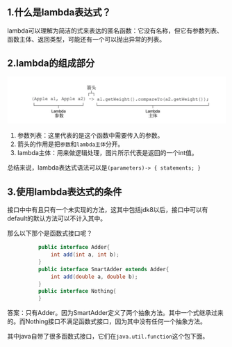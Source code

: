 ## 1.什么是lambda表达式？

lambda可以理解为简洁的式来表达的匿名函数：它没有名称，但它有参数列表、函数主体、返回类型，可能还有一个可以抛出异常的列表。

## 2.lambda的组成部分

![](./image/1-lambda组成部分.png)

1. 参数列表：这里代表的是这个函数中需要传入的参数。
2. 箭头的作用是把`参数`和`lambda主体`分开。
3. lambda主体：用来做逻辑处理，图片所示代表是返回的一个int值。

总结来说，lambda表达式语法可以是`(parameters)-> { statements; }`

## 3.使用lambda表达式的条件

接口中中有且只有一个未实现的方法，这其中包括jdk8以后，接口中可以有default的默认方法可以不计入其中。

那么以下那个是函数式接口呢？

```java
          public interface Adder{
              int add(int a, int b);
          }
          public interface SmartAdder extends Adder{
              int add(double a, double b);
          }
          public interface Nothing{
          }
```

答案：只有Adder。因为SmartAdder定义了两个抽象方法。其中一个式继承过来的。而Nothing接口不满足函数式接口，因为其中没有任何一个抽象方法。

其中java自带了很多函数式接口，它们在`java.util.function`这个包下面。

